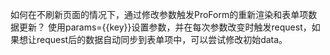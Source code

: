 如何在不刷新页面的情况下，通过修改参数触发ProForm的重新渲染和表单项数据更新？
使用params={{key}}设置参数，并在每次参数改变时触发request，如果想让request后的数据自动同步到表单项中，可以尝试修改初始data。
